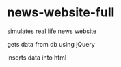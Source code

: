 # news-website-full

simulates real life news website

gets data from db using jQuery

inserts data into html

